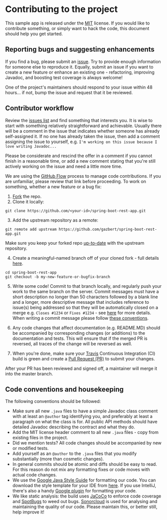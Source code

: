 # Contributing to the project
This sample app is released under the [MIT](http://opensource.org/licenses/MIT) license. 
If you would like to contribute something, or simply want to hack the code, this document should 
help you get started.
 
## Reporting bugs and suggesting enhancements
If you find a bug, please submit an [issue](https://github.com/gazbert/spring-boot-rest-app/issues).
Try to provide enough information for someone else to reproduce it. Equally, submit an issue if you 
want to create a new feature or enhance an existing one - refactoring, improving Javadoc, and boosting 
test coverage is always welcome!

One of the project's maintainers should respond to your issue within 48 hours... if not, bump the 
issue and request that it be reviewed.

## Contributor workflow

Review the [issues list](https://github.com/gazbert/spring-boot-rest-app/issues) and find something
that interests you. It is wise to start with something relatively straightforward and achievable. 
Usually there will be a comment in the issue that indicates whether someone has already 
self-assigned it. If no one has already taken the issue, then add a comment assigning the issue to 
yourself, e.g. ```I'm working on this issue because I love writing Javadoc...``` 

Please be considerate and rescind the offer in a comment if you cannot finish in a reasonable time,
or add a new comment stating that you're still actively working on the issue and need a little 
more time.

We are using the [GitHub Flow](https://guides.github.com/introduction/flow/) process to manage 
code contributions. If you are unfamiliar, please review that link before proceeding. 
To work on something, whether a new feature or a bug fix:

  1. [Fork](https://help.github.com/articles/fork-a-repo/) the repo.
  2. Clone it locally:
  
  ```
  git clone https://github.com/<your-id>/spring-boot-rest-app.git
  ```
  3. Add the upstream repository as a remote: 
  ```
  git remote add upstream https://github.com/gazbert/spring-boot-rest-app.git
  ```  
  Make sure you keep your forked repo [up-to-date](https://help.github.com/articles/syncing-a-fork/) 
  with the upstream repository.
  
  4. Create a meaningful-named branch off of your cloned fork - full details 
  [here](https://git-scm.com/docs/git-checkout).
  
  ```
  cd spring-boot-rest-app
  git checkout -b my-new-feature-or-bugfix-branch
  ```
  5. Write some code! Commit to that branch locally, and regularly push your work to the same 
  branch on the server. Commit messages must have a short description no longer than 50 characters 
  followed by a blank line and a longer, more descriptive message that includes reference to 
  issue(s) being addressed so that they will be automatically closed on a merge e.g. 
  ```Closes #1234``` or ```Fixes #1234``` - see 
  [here](https://help.github.com/articles/closing-issues-via-commit-messages/) for more details.
  When writing a commit message please follow 
  [these conventions](http://tbaggery.com/2008/04/19/a-note-about-git-commit-messages.html).

  6. Any code changes that affect documentation (e.g. README.MD) should be accompanied by 
  corresponding changes (or additions) to the documentation and tests. This will ensure that if 
  the merged PR is reversed, all traces of the change will be reversed as well.

  7. When you're done, make sure your [Travis](https://travis-ci.org/) 
  Continuous Integration (CI) build is green and create a 
  [Pull Request (PR)](https://help.github.com/articles/using-pull-requests/) to submit your changes.

  
After your PR has been reviewed and signed off, a maintainer will merge it into 
the master branch.

## Code conventions and housekeeping

The following conventions should be followed:

* Make sure all new `.java` files to have a simple Javadoc class comment with at least an
  `@author` tag identifying you, and preferably at least a paragraph on what the class is for.
  All public API methods should have detailed Javadoc describing the contract and what they do.
* Add the MIT license header comment to all new `.java` files - copy from existing files in the 
  project.
* Did we mention tests? All code changes should be accompanied by new or modified tests.
* Add yourself as an `@author` to the `.java` files that you modify substantially 
  (more than cosmetic changes).
* In general commits should be atomic and diffs should be easy to read. For this reason do not mix 
  any formatting fixes or code moves with actual code changes.
* We use the [Google Java Style Guide](https://google.github.io/styleguide/javaguide.html) for 
  formatting our code. You can download the style template for your IDE from 
  [here](https://github.com/google/styleguide). If you use IntelliJ, there's also a handy 
  [Google plugin](https://plugins.jetbrains.com/plugin/8527-google-java-format) for formatting your 
  code.
* We like static analysis: the build uses [JaCoCo](https://www.jacoco.org/jacoco/) to enforce code 
  coverage and [SpotBugs](https://spotbugs.github.io/) to weed out bugs.
  [Sonorcloud](https://sonarcloud.io/project/configuration?id=gazbert_spring-boot-rest-app) is used
  for analysing and maintaining the quality of our code. Please maintain this, or better still,
  help improve it! 